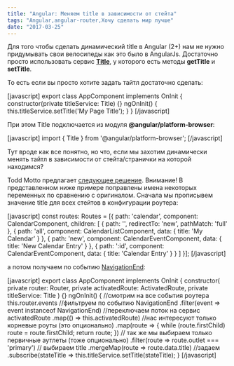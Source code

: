 ```yaml
---
title: "Angular: Меняем title в зависимости от стейта"
tags: "Angular,angular-router,Хочу сделать мир лучше"
date: "2017-03-25"
---
```


Для того чтобы сделать динамический title в Angular (2+) нам не нужно придумывать свои велосипеды как это было в AngularJs. Достаточно просто использовать сервис **[Title](https://angular.io/docs/ts/latest/api/platform-browser/index/Title-class.html)**, у которого есть методы **getTitle** и **setTitle**.

То есть если вы просто хотите задать тайтл достаточно сделать:

[javascript] export class AppComponent implements OnInit { constructor(private titleService: Title) {} ngOnInit() { this.titleService.setTitle('My Page Title'); } } [/javascript]

При этом Title подключается из модуля **@angular/platform-browser**:

[javascript] import { Title } from '@angular/platform-browser'; [/javascript]

Тут вроде как все понятно, но что, если мы захотим динамически менять тайтл в зависимости от стейта/странички на которой находимся?

Todd Motto предлагает [следующее решение](https://toddmotto.com/dynamic-page-titles-angular-2-router-events). Внимание! В представленном ниже примере поправлены имена некоторых переменных по сравнению с оригиналом. Сначала мы прописывем значение title для всех стейтов в конфигурации роутера:

[javascript] const routes: Routes = [{ path: 'calendar', component: CalendarComponent, children: [ { path: '', redirectTo: 'new', pathMatch: 'full' }, { path: 'all', component: CalendarListComponent, data: { title: 'My Calendar' } }, { path: 'new', component: CalendarEventComponent, data: { title: 'New Calendar Entry' } }, { path: ':id', component: CalendarEventComponent, data: { title: 'Calendar Entry' } } ] }]; [/javascript]

а потом получаем по событию [NavigationEnd](https://angular.io/docs/ts/latest/api/router/index/NavigationEnd-class.html):

[javascript] export class AppComponent implements OnInit { constructor( private router: Router, private activatedRoute: ActivatedRoute, private titleService: Title ) {} ngOnInit() { //смотрим на все события роутера this.router.events //фильтруем по событию NavigationEnd .filter(event => event instanceof NavigationEnd) //переключаем поток на сервис activatedRoute .map(() => this.activatedRoute) //нас интересуют только корневые роуты (это опционально) .map(route => { while (route.firstChild) route = route.firstChild; return route; }) // так же мы выбираем только первичные аутлеты (тоже опционально) .filter(route => route.outlet === 'primary') // выбираем title .mergeMap(route => route.data.title) //задаем .subscribe(stateTitle => this.titleService.setTitle(stateTitle); } [/javascript]
